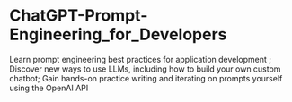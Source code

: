 # ChatGPT-Prompt-Engineering_for_Developers
Learn prompt engineering best practices for application development ; Discover new ways to use LLMs, including how to build your own custom chatbot; Gain hands-on practice writing and iterating on prompts yourself using the OpenAI API
